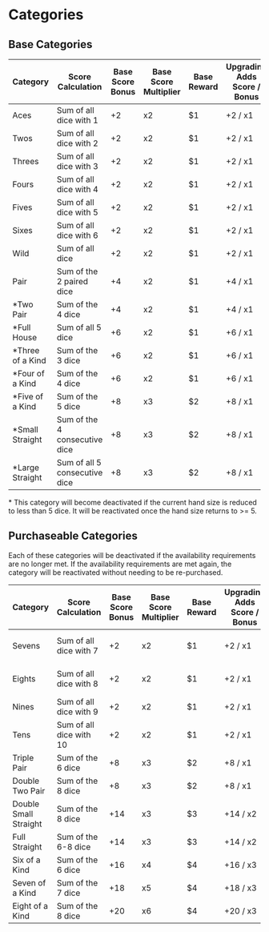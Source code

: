 # Categories

## Base Categories

| Category | Score Calculation | Base Score Bonus | Base Score Multiplier | Base Reward | Upgrading Adds Score / Bonus |
| --- | --- | --- | --- | --- | --- |
| Aces | Sum of all dice with 1 | +2 | x2 | $1 | +2 / x1 |
| Twos | Sum of all dice with 2 | +2 | x2 | $1 | +2 / x1 |
| Threes | Sum of all dice with 3 | +2 | x2 | $1 | +2 / x1 |
| Fours | Sum of all dice with 4 | +2 | x2 | $1 | +2 / x1 |
| Fives | Sum of all dice with 5 | +2 | x2 | $1 | +2 / x1 |
| Sixes | Sum of all dice with 6 | +2 | x2 | $1 | +2 / x1 |
| Wild | Sum of all dice | +2 | x2 | $1 | +2 / x1 |
| Pair | Sum of the 2 paired dice | +4 | x2 | $1 | +4 / x1 |
| *Two Pair | Sum of the 4 dice | +4 | x2 | $1 | +4 / x1 |
| *Full House | Sum of all 5 dice | +6 | x2 | $1 | +6 / x1 |
| *Three of a Kind | Sum of the 3 dice | +6 | x2 | $1 | +6 / x1 |
| *Four of a Kind | Sum of the 4 dice | +6 | x2 | $1 | +6 / x1 |
| *Five of a Kind | Sum of the 5 dice | +8 | x3 | $2 | +8 / x1 |
| *Small Straight | Sum of the 4 consecutive dice | +8 | x3 | $2 | +8 / x1 |
| *Large Straight | Sum of all 5 consecutive dice | +8 | x3 | $2 | +8 / x1 |

\* This category will become deactivated if the current hand size is reduced to less than 5 dice. It will be reactivated once the hand size returns to >= 5.

## Purchaseable Categories

Each of these categories will be deactivated if the availability requirements are no longer met. If the availability requirements are met again, the category will be reactivated without needing to be re-purchased.

| Category | Score Calculation | Base Score Bonus | Base Score Multiplier | Base Reward | Upgrading Adds Score / Bonus | Cost in Shop | Availability Requirements |
| --- | --- | --- | --- | --- | --- | --- | --- |
| Sevens | Sum of all dice with 7 | +2 | x2 | $1 | +2 / x1 | $2 | At least 1 D8 or D10 in collection |
| Eights | Sum of all dice with 8 | +2 | x2 | $1 | +2 / x1 | $2 | At least 1 D8 or D10 in collection |
| Nines | Sum of all dice with 9 | +2 | x2 | $1 | +2 / x1 | $2 | At least 1 D10 in collection |
| Tens | Sum of all dice with 10 | +2 | x2 | $1 | +2 / x1 | $2 | At least 1 D10 in collection |
| Triple Pair | Sum of the 6 dice | +8 | x3 | $2 | +8 / x1 | $3 | Hand size is at least 6 |
| Double Two Pair | Sum of the 8 dice | +8 | x3 | $2 | +8 / x1 | $3 | Hand size is 8 |
| Double Small Straight | Sum of the 8 dice | +14 | x3 | $3 | +14 / x2 | $4 | Hand size is 8 |
| Full Straight | Sum of the 6-8 dice | +14 | x3 | $3 | +14 / x2 | $4 | Hand size is at least 6 |
| Six of a Kind | Sum of the 6 dice | +16 | x4 | $4 | +16 / x3 | $4 |  Hand size is at least 6 |
| Seven of a Kind | Sum of the 7 dice | +18 | x5 | $4 | +18 / x3 | $4 | Hand size is at least 7 |
| Eight of a Kind | Sum of the 8 dice | +20 | x6 | $4 | +20 / x3 | $4 | Hand size is 8 |
